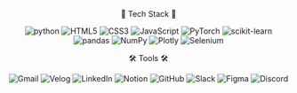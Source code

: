 
<div align="center">
🦾 Tech Stack 🦾

![python](https://img.shields.io/badge/python-3776AB.svg?&style=for-the-badge&logo=python&logoColor=white&borderRadius=10) 
![HTML5](https://img.shields.io/badge/html5-E34F26.svg?&style=for-the-badge&logo=html5&logoColor=white&borderRadius=10) 
![CSS3](https://img.shields.io/badge/css3-1572B6.svg?&style=for-the-badge&logo=css3&logoColor=white&borderRadius=10) 
![JavaScript](https://img.shields.io/badge/javascript-F7DF1E.svg?&style=for-the-badge&logo=javascript&logoColor=white&borderRadius=10) 
![PyTorch](https://img.shields.io/badge/pytorch-EE4C2C.svg?&style=for-the-badge&logo=pytorch&logoColor=white&borderRadius=10) 
![scikit-learn](https://img.shields.io/badge/scikitlearn-F7931E.svg?&style=for-the-badge&logo=scikitlearn&logoColor=white&borderRadius=10) 
![pandas](https://img.shields.io/badge/pandas-150458.svg?&style=for-the-badge&logo=pandas&logoColor=white&borderRadius=10) 
![NumPy](https://img.shields.io/badge/numpy-013243.svg?&style=for-the-badge&logo=numpy&logoColor=white&borderRadius=10) 
![Plotly](https://img.shields.io/badge/plotly-3F4F75.svg?&style=for-the-badge&logo=plotly&logoColor=white&borderRadius=10) 
![Selenium](https://img.shields.io/badge/selenium-43B02A.svg?&style=for-the-badge&logo=selenium&logoColor=white&borderRadius=10) 

</div>



<div align="center">
🛠️ Tools 🛠️

![Gmail](https://img.shields.io/badge/gmail-EA4335.svg?&style=for-the-badge&logo=gmail&logoColor=white&borderRadius=10) 
![Velog](https://img.shields.io/badge/velog-20C997.svg?&style=for-the-badge&logo=velog&logoColor=white&borderRadius=10) 
![LinkedIn](https://img.shields.io/badge/linkedin-0A66C2.svg?&style=for-the-badge&logo=linkedin&logoColor=white&borderRadius=10) 
![Notion](https://img.shields.io/badge/notion-000000.svg?&style=for-the-badge&logo=notion&logoColor=white&borderRadius=10) 
![GitHub](https://img.shields.io/badge/github-181717.svg?&style=for-the-badge&logo=github&logoColor=white&borderRadius=10) 
![Slack](https://img.shields.io/badge/slack-4A154B.svg?&style=for-the-badge&logo=slack&logoColor=white&borderRadius=10) 
![Figma](https://img.shields.io/badge/figma-F24E1E.svg?&style=for-the-badge&logo=figma&logoColor=white&borderRadius=10) 
![Discord](https://img.shields.io/badge/discord-5865F2.svg?&style=for-the-badge&logo=discord&logoColor=white&borderRadius=10) 

</div>
